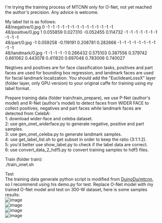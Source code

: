 I'm trying the training process of MTCNN only for O-Net, not yet reached the author's precision. Any advice is welcome.

My label list is as follows:  
48/negative/0.jpg 0 -1 -1 -1 -1 -1 -1 -1 -1 -1 -1 -1 -1 -1 -1  
48/positive/0.jpg 1 0.055859 0.027310 -0.052455 0.114732 -1 -1 -1 -1 -1 -1 -1 -1 -1 -1  
48/part/0.jpg -1 0.059258 -0.119191 0.208781 0.282666 -1 -1 -1 -1 -1 -1 -1 -1 -1 -1  
48/landmark/0.jpg -1 -1 -1 -1 -1 0.266432 0.575103 0.387556 0.379742 0.661062 0.443078 0.411820 0.697048 0.783006 0.740027

Negtives and positives are for face classification tasks, positives and part faces are used for bounding box regression, and landmark faces are used for facial landmark localization. You should add the "EuclideanLossX" layer (folder layer, only GPU version) to your original caffe for training using my label format.

Prepare training data (folder train/train_prepare), we use P-Net (author's model) and R-Net (author's model) to detect faces from WIDER FACE to collect positives, negatives and part faces while landmark faces are detected from CelebA:  
1: download wider-face and celeba dataset.  
2: use gen_onet_widerface.py to generate negative, positive and part samples.  
3: use gen_onet_celeba.py to generate landmark samples.  
4: use get_label_list.sh to get subset in order to keep the ratio (3:1:1:2).  
5: you'd better use show_label.py to check if the label data are correct.  
6: use convert_data_2_hdf5.py to convert training samples to hdf5 files.  

Train (folder train):  
./train_onet.sh

Test  
The training data generate python script is modified from [DuinoDu/mtcnn](https://github.com/DuinoDu/mtcnn), so I recommend using his demo.py for test. Replace O-Net model with my trained O-Net model and test on 300-W dataset, here is some samples results:  
![image](https://github.com/daikankan/mtcnn/blob/master/test/124212_1.jpg)  
![image](https://github.com/daikankan/mtcnn/blob/master/test/79378097_1.jpg)  
![image](https://github.com/daikankan/mtcnn/blob/master/test/1051618982_1.jpg)  
![image](https://github.com/daikankan/mtcnn/blob/master/test/5106695994_1.jpg)  
